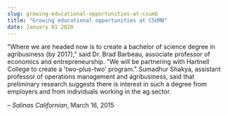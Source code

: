 ```yaml
---
slug: growing-educational-opportunities-at-csumb
title: "Growing educational opportunities at CSUMB"
date: January 01 2020
---
```


<p>"Where we are headed now is to create a bachelor of science degree in agribusiness &#40;by 2017&#41;," said Dr. Brad Barbeau, associate professor of economics and entrepreneurship. "We will be partnering with Hartnell College to create a 'two&#45;plus&#45;two' program." Sumadhur Shakya, assistant professor of operations management and agribusiness, said that preliminary research suggests there is interest in such a degree from employers and from individuals working in the ag sector.
</p><p>– <em>Salinas Californian</em>, March 16, 2015
</p>
